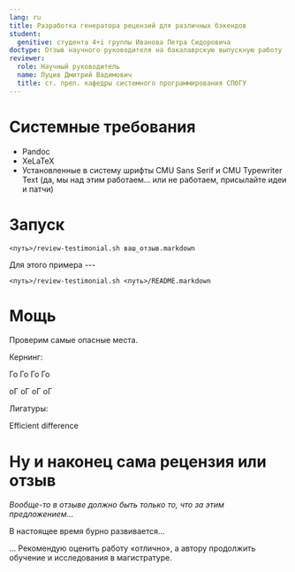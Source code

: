 ```yaml
---
lang: ru
title: Разработка генератора рецензий для различных бэкендов
student:
  genitive: студента 4+i группы Иванова Петра Сидоровича
doctype: Отзыв научного руководителя на бакалаврскую выпускную работу
reviewer:
  role: Научный руководитель
  name: Луцив Дмитрий Вадимович
  title: ст. преп. кафедры системного программирования СПбГУ
---
```


# Системные требования

* Pandoc
* XeLaTeX
* Установленные в систему шрифты CMU Sans Serif и CMU Typewriter Text
  (да, мы над этим работаем... или не работаем, присылайте идеи и патчи)

# Запуск

    <путь>/review-testimonial.sh ваш_отзыв.markdown

Для этого примера --- 

    <путь>/review-testimonial.sh <путь>/README.markdown

# Мощь

Проверим самые опасные места.

Кернинг:

Го Го Го Го

оГ оГ оГ оГ

Лигатуры:

Efficient difference

# Ну и наконец сама рецензия или отзыв

*Вообще-то в отзыве должно быть только то, что за этим предложением...*

В настоящее время бурно развивается...

... Рекомендую оценить работу «отлично», а автору продолжить обучение и
исследования в магистратуре.
